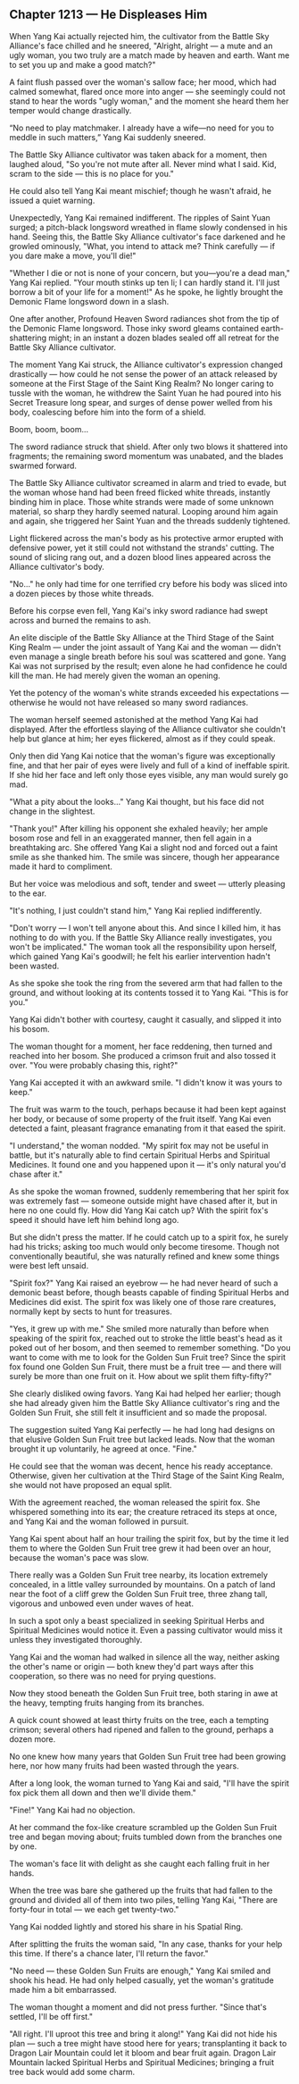 ## Chapter 1213 — He Displeases Him

When Yang Kai actually rejected him, the cultivator from the Battle Sky Alliance's face chilled and he sneered, "Alright, alright — a mute and an ugly woman, you two truly are a match made by heaven and earth. Want me to set you up and make a good match?"

A faint flush passed over the woman's sallow face; her mood, which had calmed somewhat, flared once more into anger — she seemingly could not stand to hear the words "ugly woman," and the moment she heard them her temper would change drastically.

“No need to play matchmaker. I already have a wife—no need for you to meddle in such matters,” Yang Kai suddenly sneered.

The Battle Sky Alliance cultivator was taken aback for a moment, then laughed aloud, "So you're not mute after all. Never mind what I said. Kid, scram to the side — this is no place for you."

He could also tell Yang Kai meant mischief; though he wasn't afraid, he issued a quiet warning.

Unexpectedly, Yang Kai remained indifferent. The ripples of Saint Yuan surged; a pitch-black longsword wreathed in flame slowly condensed in his hand. Seeing this, the Battle Sky Alliance cultivator's face darkened and he growled ominously, "What, you intend to attack me? Think carefully — if you dare make a move, you'll die!"

"Whether I die or not is none of your concern, but you—you're a dead man," Yang Kai replied. "Your mouth stinks up ten li; I can hardly stand it. I'll just borrow a bit of your life for a moment!" As he spoke, he lightly brought the Demonic Flame longsword down in a slash.

One after another, Profound Heaven Sword radiances shot from the tip of the Demonic Flame longsword. Those inky sword gleams contained earth-shattering might; in an instant a dozen blades sealed off all retreat for the Battle Sky Alliance cultivator.

The moment Yang Kai struck, the Alliance cultivator's expression changed drastically — how could he not sense the power of an attack released by someone at the First Stage of the Saint King Realm? No longer caring to tussle with the woman, he withdrew the Saint Yuan he had poured into his Secret Treasure long spear, and surges of dense power welled from his body, coalescing before him into the form of a shield.

Boom, boom, boom...

The sword radiance struck that shield. After only two blows it shattered into fragments; the remaining sword momentum was unabated, and the blades swarmed forward.

The Battle Sky Alliance cultivator screamed in alarm and tried to evade, but the woman whose hand had been freed flicked white threads, instantly binding him in place. Those white strands were made of some unknown material, so sharp they hardly seemed natural. Looping around him again and again, she triggered her Saint Yuan and the threads suddenly tightened.

Light flickered across the man's body as his protective armor erupted with defensive power, yet it still could not withstand the strands' cutting. The sound of slicing rang out, and a dozen blood lines appeared across the Alliance cultivator's body.

"No..." he only had time for one terrified cry before his body was sliced into a dozen pieces by those white threads.

Before his corpse even fell, Yang Kai's inky sword radiance had swept across and burned the remains to ash.

An elite disciple of the Battle Sky Alliance at the Third Stage of the Saint King Realm — under the joint assault of Yang Kai and the woman — didn't even manage a single breath before his soul was scattered and gone. Yang Kai was not surprised by the result; even alone he had confidence he could kill the man. He had merely given the woman an opening.

Yet the potency of the woman's white strands exceeded his expectations — otherwise he would not have released so many sword radiances.

The woman herself seemed astonished at the method Yang Kai had displayed. After the effortless slaying of the Alliance cultivator she couldn't help but glance at him; her eyes flickered, almost as if they could speak.

Only then did Yang Kai notice that the woman's figure was exceptionally fine, and that her pair of eyes were lively and full of a kind of ineffable spirit. If she hid her face and left only those eyes visible, any man would surely go mad.

"What a pity about the looks..." Yang Kai thought, but his face did not change in the slightest.

"Thank you!" After killing his opponent she exhaled heavily; her ample bosom rose and fell in an exaggerated manner, then fell again in a breathtaking arc. She offered Yang Kai a slight nod and forced out a faint smile as she thanked him. The smile was sincere, though her appearance made it hard to compliment.

But her voice was melodious and soft, tender and sweet — utterly pleasing to the ear.

"It's nothing, I just couldn't stand him," Yang Kai replied indifferently.

"Don't worry — I won't tell anyone about this. And since I killed him, it has nothing to do with you. If the Battle Sky Alliance really investigates, you won't be implicated." The woman took all the responsibility upon herself, which gained Yang Kai's goodwill; he felt his earlier intervention hadn't been wasted.

As she spoke she took the ring from the severed arm that had fallen to the ground, and without looking at its contents tossed it to Yang Kai. "This is for you."

Yang Kai didn't bother with courtesy, caught it casually, and slipped it into his bosom.

The woman thought for a moment, her face reddening, then turned and reached into her bosom. She produced a crimson fruit and also tossed it over. "You were probably chasing this, right?"

Yang Kai accepted it with an awkward smile. "I didn't know it was yours to keep."

The fruit was warm to the touch, perhaps because it had been kept against her body, or because of some property of the fruit itself. Yang Kai even detected a faint, pleasant fragrance emanating from it that eased the spirit.

"I understand," the woman nodded. "My spirit fox may not be useful in battle, but it's naturally able to find certain Spiritual Herbs and Spiritual Medicines. It found one and you happened upon it — it's only natural you'd chase after it."

As she spoke the woman frowned, suddenly remembering that her spirit fox was extremely fast — someone outside might have chased after it, but in here no one could fly. How did Yang Kai catch up? With the spirit fox's speed it should have left him behind long ago.

But she didn't press the matter. If he could catch up to a spirit fox, he surely had his tricks; asking too much would only become tiresome. Though not conventionally beautiful, she was naturally refined and knew some things were best left unsaid.

"Spirit fox?" Yang Kai raised an eyebrow — he had never heard of such a demonic beast before, though beasts capable of finding Spiritual Herbs and Medicines did exist. The spirit fox was likely one of those rare creatures, normally kept by sects to hunt for treasures.

"Yes, it grew up with me." She smiled more naturally than before when speaking of the spirit fox, reached out to stroke the little beast's head as it poked out of her bosom, and then seemed to remember something. "Do you want to come with me to look for the Golden Sun Fruit tree? Since the spirit fox found one Golden Sun Fruit, there must be a fruit tree — and there will surely be more than one fruit on it. How about we split them fifty-fifty?"

She clearly disliked owing favors. Yang Kai had helped her earlier; though she had already given him the Battle Sky Alliance cultivator's ring and the Golden Sun Fruit, she still felt it insufficient and so made the proposal.

The suggestion suited Yang Kai perfectly — he had long had designs on that elusive Golden Sun Fruit tree but lacked leads. Now that the woman brought it up voluntarily, he agreed at once. "Fine."

He could see that the woman was decent, hence his ready acceptance. Otherwise, given her cultivation at the Third Stage of the Saint King Realm, she would not have proposed an equal split.

With the agreement reached, the woman released the spirit fox. She whispered something into its ear; the creature retraced its steps at once, and Yang Kai and the woman followed in pursuit.

Yang Kai spent about half an hour trailing the spirit fox, but by the time it led them to where the Golden Sun Fruit tree grew it had been over an hour, because the woman's pace was slow.

There really was a Golden Sun Fruit tree nearby, its location extremely concealed, in a little valley surrounded by mountains. On a patch of land near the foot of a cliff grew the Golden Sun Fruit tree, three zhang tall, vigorous and unbowed even under waves of heat.

In such a spot only a beast specialized in seeking Spiritual Herbs and Spiritual Medicines would notice it. Even a passing cultivator would miss it unless they investigated thoroughly.

Yang Kai and the woman had walked in silence all the way, neither asking the other's name or origin — both knew they'd part ways after this cooperation, so there was no need for prying questions.

Now they stood beneath the Golden Sun Fruit tree, both staring in awe at the heavy, tempting fruits hanging from its branches.

A quick count showed at least thirty fruits on the tree, each a tempting crimson; several others had ripened and fallen to the ground, perhaps a dozen more.

No one knew how many years that Golden Sun Fruit tree had been growing here, nor how many fruits had been wasted through the years.

After a long look, the woman turned to Yang Kai and said, "I'll have the spirit fox pick them all down and then we'll divide them."

"Fine!" Yang Kai had no objection.

At her command the fox-like creature scrambled up the Golden Sun Fruit tree and began moving about; fruits tumbled down from the branches one by one.

The woman's face lit with delight as she caught each falling fruit in her hands.

When the tree was bare she gathered up the fruits that had fallen to the ground and divided all of them into two piles, telling Yang Kai, "There are forty-four in total — we each get twenty-two."

Yang Kai nodded lightly and stored his share in his Spatial Ring.

After splitting the fruits the woman said, "In any case, thanks for your help this time. If there's a chance later, I'll return the favor."

"No need — these Golden Sun Fruits are enough," Yang Kai smiled and shook his head. He had only helped casually, yet the woman's gratitude made him a bit embarrassed.

The woman thought a moment and did not press further. "Since that's settled, I'll be off first."

"All right. I'll uproot this tree and bring it along!" Yang Kai did not hide his plan — such a tree might have stood here for years; transplanting it back to Dragon Lair Mountain could let it bloom and bear fruit again. Dragon Lair Mountain lacked Spiritual Herbs and Spiritual Medicines; bringing a fruit tree back would add some charm.